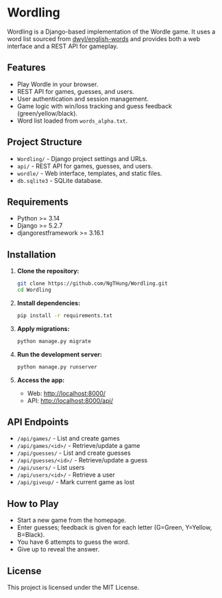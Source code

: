 # Wordling

Wordling is a Django-based implementation of the Wordle game. It uses a word list sourced from [dwyl/english-words](https://github.com/dwyl/english-words) and provides both a web interface and a REST API for gameplay.

## Features

- Play Wordle in your browser.
- REST API for games, guesses, and users.
- User authentication and session management.
- Game logic with win/loss tracking and guess feedback (green/yellow/black).
- Word list loaded from `words_alpha.txt`.

## Project Structure

- `Wordling/` - Django project settings and URLs.
- `api/` - REST API for games, guesses, and users.
- `wordle/` - Web interface, templates, and static files.
- `db.sqlite3` - SQLite database.

## Requirements

- Python >= 3.14
- Django >= 5.2.7
- djangorestframework >= 3.16.1

## Installation

1. **Clone the repository:**
	```bash
	git clone https://github.com/NgTHung/Wordling.git
	cd Wordling
	```

2. **Install dependencies:**
	```bash
	pip install -r requirements.txt
	```

3. **Apply migrations:**
	```bash
	python manage.py migrate
	```

4. **Run the development server:**
	```bash
	python manage.py runserver
	```

5. **Access the app:**
	- Web: [http://localhost:8000/](http://localhost:8000/)
	- API: [http://localhost:8000/api/](http://localhost:8000/api/)

## API Endpoints

- `/api/games/` - List and create games
- `/api/games/<id>/` - Retrieve/update a game
- `/api/guesses/` - List and create guesses
- `/api/guesses/<id>/` - Retrieve/update a guess
- `/api/users/` - List users
- `/api/users/<id>/` - Retrieve a user
- `/api/giveup/` - Mark current game as lost

## How to Play

- Start a new game from the homepage.
- Enter guesses; feedback is given for each letter (G=Green, Y=Yellow, B=Black).
- You have 6 attempts to guess the word.
- Give up to reveal the answer.

## License

This project is licensed under the MIT License.
